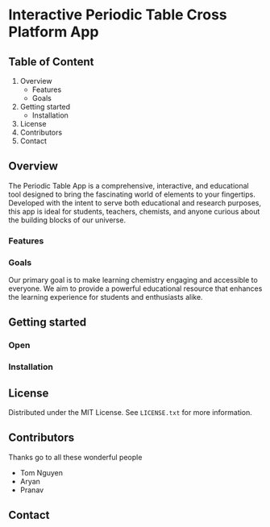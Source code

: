 # Interactive Periodic Table Cross Platform App

## Table of Content
  1. Overview
     - Features
     - Goals
  3. Getting started
     - Installation
  4. License
  5. Contributors
  6. Contact

## Overview
The Periodic Table App is a comprehensive, interactive, and educational tool designed to bring the fascinating world of elements to your fingertips. Developed with the intent to serve both educational and research purposes, this app is ideal for students, teachers, chemists, and anyone curious about the building blocks of our universe.

### Features
### Goals
Our primary goal is to make learning chemistry engaging and accessible to everyone. We aim to provide a powerful educational resource that enhances the learning experience for students and enthusiasts alike.

## Getting started
### Open
### Installation

## License
Distributed under the MIT License. See `LICENSE.txt` for more information.

## Contributors
Thanks go to all these wonderful people

- Tom Nguyen
- Aryan
- Pranav

## Contact
